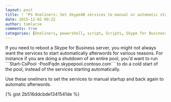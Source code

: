 ```yaml
---
layout: post
title: ! "PS Oneliners: Set Skype4B services to manual or automatic startup"
date: 2015-12-02 09:22
author: tomlarse
comments: true
categories: [Oneliners, powershell, script, Scripts, Skype for Business, Unified Communications]
---
```

If you need to reboot a Skype for Business server, you might not always want the services to start automatically afterwords for various reasons. For instance if you are doing a shutdown of an entire pool, you'd want to run
´´´Start-CsPool -PoolFqdn skypepool.contoso.com´´´
to do a cold start of the pool, instead of the services starting automatically.

Use these oneliners to set the services to manual startup and back again to automatic afterwords.

{% gist 2b516ddcbde1341541de %}
